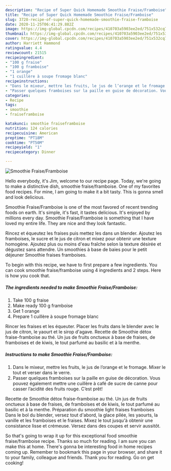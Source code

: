 ```yaml
---
description: "Recipe of Super Quick Homemade Smoothie Fraise/Framboise"
title: "Recipe of Super Quick Homemade Smoothie Fraise/Framboise"
slug: 3728-recipe-of-super-quick-homemade-smoothie-fraise-framboise
date: 2020-11-25T06:41:29.882Z
image: https://img-global.cpcdn.com/recipes/410703a5903ee2ed/751x532cq70/smoothie-fraiseframboise-photo-principale-de-la-recette.jpg
thumbnail: https://img-global.cpcdn.com/recipes/410703a5903ee2ed/751x532cq70/smoothie-fraiseframboise-photo-principale-de-la-recette.jpg
cover: https://img-global.cpcdn.com/recipes/410703a5903ee2ed/751x532cq70/smoothie-fraiseframboise-photo-principale-de-la-recette.jpg
author: Harriett Hammond
ratingvalue: 4.4
reviewcount: 21515
recipeingredient:
- "100 g fraise"
- "100 g framboise"
- "1 orange"
- "1 cuillère à soupe fromage blanc"
recipeinstructions:
- "Dans le mixeur, mettre les fruits, le jus de l’orange et le fromage. Mixer le tout et verser dans le verre."
- "Passer quelques framboises sur la paille en guise de décoration. Vous pouvez également mettre une cuillère à café de sucre de canne pour casser l’acidité des fruits rouge. C’est prêt!"
categories:
- Recipe
tags:
- smoothie
- fraiseframboise

katakunci: smoothie fraiseframboise 
nutrition: 124 calories
recipecuisine: American
preptime: "PT18M"
cooktime: "PT50M"
recipeyield: "1"
recipecategory: Dinner

---
```



![Smoothie Fraise/Framboise](https://img-global.cpcdn.com/recipes/410703a5903ee2ed/751x532cq70/smoothie-fraiseframboise-photo-principale-de-la-recette.jpg)

Hello everybody, it's Jim, welcome to our recipe page. Today, we're going to make a distinctive dish, smoothie fraise/framboise. One of my favorites food recipes. For mine, I am going to make it a bit tasty. This is gonna smell and look delicious.

Smoothie Fraise/Framboise is one of the most favored of recent trending foods on earth. It's simple, it's fast, it tastes delicious. It's enjoyed by millions every day. Smoothie Fraise/Framboise is something that I have loved my entire life. They are nice and they look fantastic.

Rincez et équeutez les fraises puis mettez les dans un blender. Ajoutez les framboises, le sucre et le jus de citron et mixez pour obtenir une texture homogène. Ajoutez plus ou moins d&#39;eau fraîche selon la texture désirée et dégustez sans attendre. Un smoothies à base de baies pour le petit déjeuner Smoothie fraises framboises.


To begin with this recipe, we have to first prepare a few ingredients. You can cook smoothie fraise/framboise using 4 ingredients and 2 steps. Here is how you cook that.

<!--inarticleads1-->

##### The ingredients needed to make Smoothie Fraise/Framboise:

1. Take 100 g fraise
1. Make ready 100 g framboise
1. Get 1 orange
1. Prepare 1 cuillère à soupe fromage blanc


Rincer les fraises et les équeuter. Placer les fruits dans le blender avec le jus de citron, le yaourt et le sirop d&#39;agave. Recette de Smoothie détox fraise-framboise au thé. Un jus de fruits onctueux à base de fraises, de framboises et de kiwis, le tout parfumé au basilic et à la menthe. 

<!--inarticleads2-->

##### Instructions to make Smoothie Fraise/Framboise:

1. Dans le mixeur, mettre les fruits, le jus de l’orange et le fromage. Mixer le tout et verser dans le verre.
1. Passer quelques framboises sur la paille en guise de décoration. Vous pouvez également mettre une cuillère à café de sucre de canne pour casser l’acidité des fruits rouge. C’est prêt!


Recette de Smoothie détox fraise-framboise au thé. Un jus de fruits onctueux à base de fraises, de framboises et de kiwis, le tout parfumé au basilic et à la menthe. Préparation du smoothie light fraises framboises Dans le bol du blender, versez tout d&#39;abord, la glace pilée, les yaourts, la vanille et les framboises et le fraises. Mixez le tout jusqu&#39;à obtenir une consistance lisse et crémeuse. Versez dans des coupes et servir aussitôt. 

So that's going to wrap it up for this exceptional food smoothie fraise/framboise recipe. Thanks so much for reading. I am sure you can make this at home. There's gonna be interesting food in home recipes coming up. Remember to bookmark this page in your browser, and share it to your family, colleague and friends. Thank you for reading. Go on get cooking!
